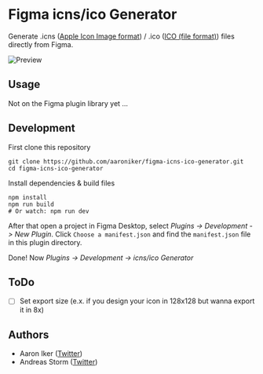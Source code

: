 # Figma icns/ico Generator

Generate .icns ([Apple Icon Image format](https://en.wikipedia.org/wiki/Apple_Icon_Image_format)) / .ico ([ICO (file format)](https://en.wikipedia.org/wiki/ICO_(file_format))) files directly from Figma.

![Preview](https://aaroniker.me/icns-preview.png)

## Usage

Not on the Figma plugin library yet ...

## Development

First clone this repository
```shell
git clone https://github.com/aaroniker/figma-icns-ico-generator.git
cd figma-icns-ico-generator
```

Install dependencies & build files
```shell
npm install
npm run build
# Or watch: npm run dev
```

After that open a project in Figma Desktop, select _Plugins -> Development -> New Plugin_. Click `Choose a manifest.json` and find the `manifest.json` file in this plugin directory.

Done! Now _Plugins -> Development -> icns/ico Generator_

## ToDo

- [ ] Set export size (e.x. if you design your icon in 128x128 but wanna export it in 8x)

## Authors

- Aaron Iker ([Twitter](https://twitter.com/aaroniker_me))
- Andreas Storm ([Twitter](https://twitter.com/st8rmi))
